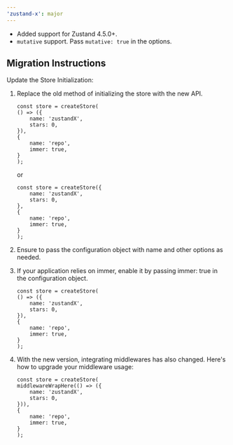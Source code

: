 ```yaml
---
'zustand-x': major
---
```


- Added support for Zustand 4.5.0+.
- `mutative` support. Pass `mutative: true` in the options.

## Migration Instructions

Update the Store Initialization:

1. Replace the old method of initializing the store with the new API.

    ```tsx
    const store = createStore(
    () => ({
        name: 'zustandX',
        stars: 0,
    }),
    {
        name: 'repo',
        immer: true,
    }
    );
    ```

    or

    ```tsx
    const store = createStore({
        name: 'zustandX',
        stars: 0,
    },
    {
        name: 'repo',
        immer: true,
    }
    );
    ```

2. Ensure to pass the configuration object with name and other options as needed.
3. If your application relies on immer, enable it by passing immer: true in the configuration object.

    ```tsx
    const store = createStore(
    () => ({
        name: 'zustandX',
        stars: 0,
    }),
    {
        name: 'repo',
        immer: true,
    }
    );
    ```

4. With the new version, integrating middlewares has also changed. Here's how to upgrade your middleware usage:

    ```tsx
    const store = createStore(
    middlewareWrapHere(() => ({
        name: 'zustandX',
        stars: 0,
    })),
    {
        name: 'repo',
        immer: true,
    }
    );
    ```
